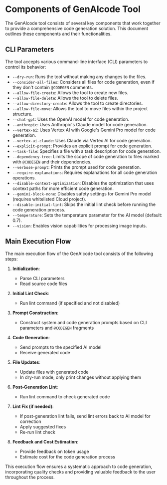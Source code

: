 # Components of GenAIcode Tool

The GenAIcode tool consists of several key components that work together to provide a comprehensive code generation solution. This document outlines these components and their functionalities.

## CLI Parameters

The tool accepts various command-line interface (CLI) parameters to control its behavior:

- `--dry-run`: Runs the tool without making any changes to the files.
- `--consider-all-files`: Considers all files for code generation, even if they don't contain `@CODEGEN` comments.
- `--allow-file-create`: Allows the tool to create new files.
- `--allow-file-delete`: Allows the tool to delete files.
- `--allow-directory-create`: Allows the tool to create directories.
- `--allow-file-move`: Allows the tool to move files within the project structure.
- `--chat-gpt`: Uses the OpenAI model for code generation.
- `--anthropic`: Uses Anthropic's Claude model for code generation.
- `--vertex-ai`: Uses Vertex AI with Google's Gemini Pro model for code generation.
- `--vertex-ai-claude`: Uses Claude via Vertex AI for code generation.
- `--explicit-prompt`: Provides an explicit prompt for code generation.
- `--task-file`: Specifies a file with a task description for code generation.
- `--dependency-tree`: Limits the scope of code generation to files marked with `@CODEGEN` and their dependencies.
- `--verbose-prompt`: Prints the prompt used for code generation.
- `--require-explanations`: Requires explanations for all code generation operations.
- `--disable-context-optimization`: Disables the optimization that uses context paths for more efficient code generation.
- `--gemini-block-none`: Disables safety settings for Gemini Pro model (requires whitelisted Cloud project).
- `--disable-initial-lint`: Skips the initial lint check before running the code generation process.
- `--temperature`: Sets the temperature parameter for the AI model (default: 0.7).
- `--vision`: Enables vision capabilities for processing image inputs.

## Main Execution Flow

The main execution flow of the GenAIcode tool consists of the following steps:

1. **Initialization**:

   - Parse CLI parameters
   - Read source code files

2. **Initial Lint Check**:

   - Run lint command (if specified and not disabled)

3. **Prompt Construction**:

   - Construct system and code generation prompts based on CLI parameters and `@CODEGEN` fragments

4. **Code Generation**:

   - Send prompts to the specified AI model
   - Receive generated code

5. **File Updates**:

   - Update files with generated code
   - In dry-run mode, only print changes without applying them

6. **Post-Generation Lint**:

   - Run lint command to check generated code

7. **Lint Fix (if needed)**:

   - If post-generation lint fails, send lint errors back to AI model for correction
   - Apply suggested fixes
   - Re-run lint check

8. **Feedback and Cost Estimation**:
   - Provide feedback on token usage
   - Estimate cost for the code generation process

This execution flow ensures a systematic approach to code generation, incorporating quality checks and providing valuable feedback to the user throughout the process.
